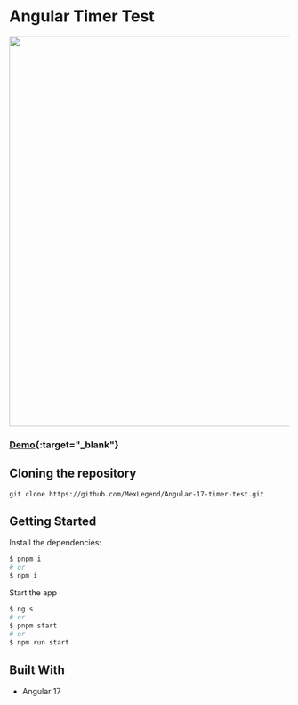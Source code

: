 # Angular Timer Test

<img src="https://res.cloudinary.com/devmexsoft/image/upload/v1701722693/Projects%20Thumbnails/Angflix_Thumbnail_ghrkza.png" height="700px"/>

### [Demo](https://angular-timer-test.vercel.app){:target="_blank"}

## Cloning the repository

```shell
git clone https://github.com/MexLegend/Angular-17-timer-test.git
```

## Getting Started

Install the dependencies:

```sh
$ pnpm i
# or
$ npm i
```

Start the app

```sh
$ ng s
# or
$ pnpm start
# or
$ npm run start
```

## Built With

- Angular 17
